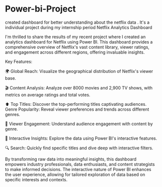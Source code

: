 # Power-bi-Project
created dashboard for better understanding about the netflix data . It's a individual project during my internship period
Netflix Analytics Dashboard

I'm thrilled to share the results of my recent project where I created an analytics dashboard for Netflix using Power BI. This dashboard provides a comprehensive overview of Netflix's vast content library, viewer ratings, and engagement across different regions, offering invaluable insights.

Key Features:

🌍 Global Reach: Visualize the geographical distribution of Netflix's viewer base. 

🎬 Content Analysis: Analyze over 8000 movies and 2,900 TV shows, with metrics on average ratings and total votes. 

⬆️ Top Titles: Discover the top-performing titles captivating audiences. Genre Popularity: Reveal viewer preferences and trends across different genres. 

👫 Viewer Engagement: Understand audience engagement with content by genre. 

🤩 Interactive Insights: Explore the data using Power BI's interactive features. 

🔍 Search: Quickly find specific titles and dive deep with interactive filters.

By transforming raw data into meaningful insights, this dashboard empowers industry professionals, data enthusiasts, and content strategists to make informed decisions. The interactive nature of Power BI enhances the user experience, allowing for tailored exploration of data based on specific interests and contexts.

